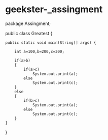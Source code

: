 # geekster-_assingment
package Assingment;

public class Greatest
{

	public static void main(String[] args) {
		
		int a=100,b=200,c=300;
		
		if(a>b)
		{
			if(a>c)
				System.out.print(a);
			else
				System.out.print(c);
		}
		else
		{
			if(b>c)
				System.out.print(a);
			else
				System.out.print(c);
		}
	}
}
